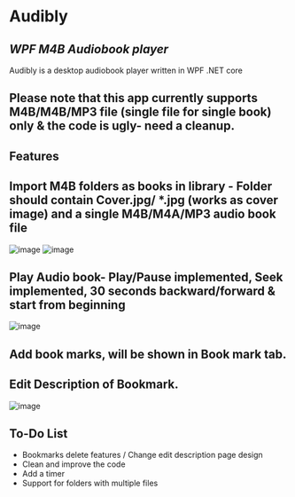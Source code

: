 # Audibly
## _WPF M4B Audiobook player_

Audibly is a desktop audiobook player written in WPF .NET core
## Please note that this app currently supports M4B/M4B/MP3 file (single file for single book) only & the code is ugly- need a cleanup.

## Features

## Import M4B folders as books in library - Folder should contain Cover.jpg/ *.jpg (works as cover image) and a single M4B/M4A/MP3 audio book file

![image](https://user-images.githubusercontent.com/26427477/116719892-34a34c00-a9f9-11eb-9046-8aa3e75074d9.png)
![image](https://user-images.githubusercontent.com/26427477/116720067-674d4480-a9f9-11eb-87e0-52445d41f5aa.png)

## Play Audio book- Play/Pause implemented, Seek implemented, 30 seconds backward/forward & start from beginning

![image](https://user-images.githubusercontent.com/26427477/116720221-906dd500-a9f9-11eb-87a5-506276e22aa1.png)
 
## Add book marks, will be shown in Book mark tab.
## Edit Description of Bookmark.

![image](https://user-images.githubusercontent.com/26427477/116720303-a54a6880-a9f9-11eb-8087-01400b9425cd.png)


## To-Do List

- Bookmarks delete features / Change edit description page design
- Clean and improve the code
- Add a timer
- Support for folders with multiple files
